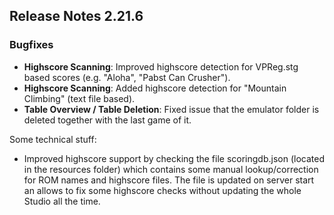 ## Release Notes 2.21.6
 
### Bugfixes

- **Highscore Scanning**: Improved highscore detection for VPReg.stg based scores (e.g. "Aloha", "Pabst Can Crusher").
- **Highscore Scanning**: Added highscore detection for "Mountain Climbing" (text file based).
- **Table Overview / Table Deletion**: Fixed issue that the emulator folder is deleted together with the last game of it. 

Some technical stuff:
- Improved highscore support by checking the file scoringdb.json (located in the resources folder) which contains some manual lookup/correction for ROM names and highscore files. The file is updated on server start an allows to fix some highscore checks without updating the whole Studio all the time.

